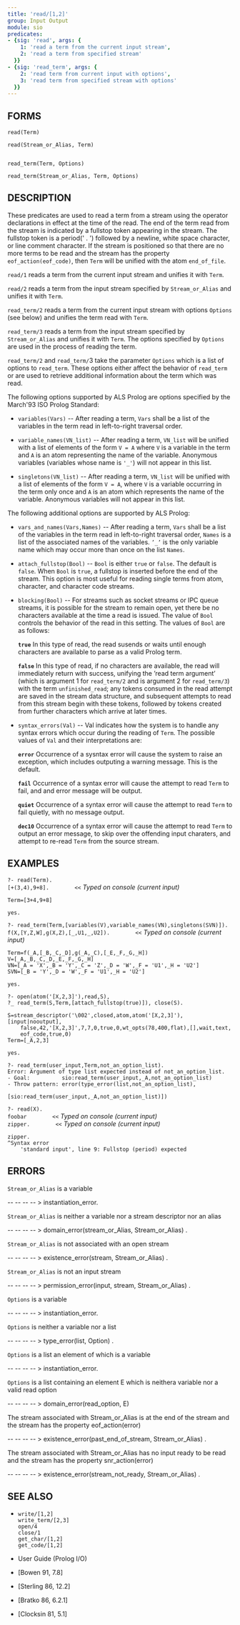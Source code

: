 ```yaml
---
title: 'read/[1,2]'
group: Input Output
module: sio
predicates:
- {sig: 'read', args: {
    1: 'read a term from the current input stream',
    2: 'read a term from specified stream'
  }}
- {sig: 'read_term', args: {
    2: 'read term from current input with options',
    3: 'read term from specified stream with options'
  }}
---
```


## FORMS
```
read(Term)

read(Stream_or_Alias, Term)


read_term(Term, Options)

read_term(Stream_or_Alias, Term, Options)
```
## DESCRIPTION

These predicates are used to read a term from a stream using the operator declarations in effect at the time of the read. The end of the term read from the stream is indicated by a fullstop token appearing in the stream. The fullstop token is a period(' . ') followed by a newline, white space character, or line comment character. If the stream is positioned so that there are no more terms to be read and the stream has the property `eof_action(eof_code)`, then `Term` will be unified with the atom `end_of_file`.

`read/1` reads a term from the current input stream and unifies it with `Term`.

`read/2` reads a term from the input stream specified by `Stream_or_Alias` and unifies it with `Term`.

`read_term/2` reads a term from the current input stream with options `Options` (see below) and unifies the term read with `Term`.

`read_term/3` reads a term from the input stream specified by `Stream_or_Alias` and unifies it with `Term`. The options specified by `Options` are used in the process of reading the term.

`read_term/2` and `read_term/`3 take the parameter `Options` which is a list of options to `read_term`. These options either affect the behavior of `read_term` or are used to retrieve additional information about the term which was read.

The following options supported by ALS Prolog are options specified by the March'93 ISO Prolog Standard:

- `variables(Vars)` -- After reading a term, `Vars` shall be a list of the variables in the term read in left-to-right traversal order.
- `variable_names(VN_list)` -- After reading a term, `VN_list` will be unified with a list of elements of the form `V = A` where `V` is a variable in the term and `A` is an atom representing the name of the variable. Anonymous variables (variables whose name is `'_'`) will not appear in this list.

- `singletons(VN_list)` -- After reading a term, `VN_list` will be unified with a list of elements of the form `V = A`, where `V` is a variable occurring in the term only once and `A` is an atom which represents the name of the variable. Anonymous variables will not appear in this list.

The following additional options are supported by ALS Prolog:

- `vars_and_names(Vars,Names)` -- After reading a term, `Vars` shall be a list of the variables in the term read in left-to-right traversal order, `Names` is a list of the associated names of the variables. `’_’` is the only variable name which may occur more than once on the list `Names`.

- `attach_fullstop(Bool)` -- `Bool` is either `true` or `false`. The default is `false`. When `Bool` is `true`, a fullstop is inserted before the end of the stream. This option is most useful for reading single terms from atom, character, and character code streams.

- `blocking(Bool)` -- For streams such as socket streams or IPC queue streams, it is possible for the stream to remain open, yet there be no characters available at the time a read is issued. The value of `Bool` controls the behavior of the read in this setting. The values of `Bool` are as follows:

    **`true`** In this type of read, the read susends or waits until enough characters are available to parse as a valid Prolog term.

    **`false`** In this type of read, if no characters are available, the read will immediately return with success, unifying the ’read term argument’ (which is argument 1 for `read_term/2` and is argument 2 for `read_term/3`) with the term `unfinished_read`; any tokens consumed in the read attempt are saved in the stream data structure, and subsequent attempts to read from this stream begin with these tokens, followed by tokens created from further characters which arrive at later times.

- `syntax_errors(Val)` -- Val indicates how the system is to handle any syntax errors which occur during the reading of `Term`.  The possible values of `Val` and their interpretations are:

    **`error`** Occurrence of a sysntax error will cause the system to raise an exception, which includes outputing a warning message. This is the default.

    **`fail`** Occurrence of a syntax error will cause the attempt to read `Term` to fail, and and error message will be output.

    **`quiet`** Occurrence of a syntax error will cause the attempt to read `Term` to fail quietly, with no message output.

    **`dec10`** Occurrence of a syntax error will cause the attempt to read `Term` to output an error message, to skip over the offending input charaters, and attempt to re-read `Term` from the source stream.

## EXAMPLES
`?- read(Term).`
<br>`[+(3,4),9+8].        <<`          _Typed on console (current input)_
```
Term=[3+4,9+8]

yes.
```

`?- read_term(Term,[variables(V),variable_names(VN),singletons(SVN)]).`
<br>`f(X,[Y,Z,W],g(X,Z),[_,U1,_,U2]).        <<`          _Typed on console (current input)_
```
Term=f(_A,[_B,_C,_D],g(_A,_C),[_E,_F,_G,_H]) 
V=[_A,_B,_C,_D,_E,_F,_G,_H] 
VN=[_A = 'X',_B = 'Y',_C = 'Z',_D = 'W',_F = 'U1',_H = 'U2'] 
SVN=[_B = 'Y',_D = 'W',_F = 'U1',_H = 'U2'] 

yes.
```

```
?- open(atom('[X,2,3]'),read,S),
?_ read_term(S,Term,[attach_fullstop(true)]), close(S).

S=stream_descriptor('\002',closed,atom,atom('[X,2,3]'),[input|nooutput],
    false,42,'[X,2,3]',7,7,0,true,0,wt_opts(78,400,flat),[],wait,text,
    eof_code,true,0) 
Term=[_A,2,3] 

yes.
```

```
?- read_term(user_input,Term,not_an_option_list). 
Error: Argument of type list expected instead of not_an_option_list.
- Goal:          sio:read_term(user_input,_A,not_an_option_list)
- Throw pattern: error(type_error(list,not_an_option_list),
                     [sio:read_term(user_input,_A,not_an_option_list)])
```

`?- read(X).`
<br>`foobar        <<`          _Typed on console (current input)_
<br>`zipper.        <<`          _Typed on console (current input)_
```
zipper.
^Syntax error 
	'standard input', line 9: Fullstop (period) expected
```

## ERRORS

`Stream_or_Alias` is a variable

-- -- -- -- &gt; instantiation_error.

`Stream_or_Alias` is neither a variable nor a stream descriptor nor an alias

-- -- -- -- &gt; domain_error(stream_or_Alias, Stream_or_Alias) .

`Stream_or_Alias` is not associated with an open stream

-- -- -- -- &gt; existence_error(stream, Stream_or_Alias) .

`Stream_or_Alias` is not an input stream

-- -- -- -- &gt; permission_error(input, stream, Stream_or_Alias) .

`Options` is a variable

-- -- -- -- &gt; instantiation_error.

`Options` is neither a variable nor a list

-- -- -- -- &gt; type_error(list, Option) .

`Options` is a list an element of which is a variable

-- -- -- -- &gt; instantiation_error.

`Options` is a list containing an element E which is neithera variable nor a valid read option

-- -- -- -- &gt; domain_error(read_option, E)

The stream associated with Stream_or_Alias is at the end of the stream and the stream has the property eof_action(error)

-- -- -- -- &gt; existence_error(past_end_of_stream, Stream_or_Alias) .

The stream associated with Stream_or_Alias has no input ready to be read and the stream has the property snr_action(error)

-- -- -- -- &gt; existence_error(stream_not_ready, Stream_or_Alias) .


## SEE ALSO

- `write/[1,2]`  
`write_term/[2,3]`  
`open/4`  
`close/1`  
`get_char/[1,2]`  
`get_code/[1,2]`  

- User Guide (Prolog I/O)
- [Bowen 91, 7.8]  
- [Sterling 86, 12.2]  
- [Bratko 86, 6.2.1]  
- [Clocksin 81, 5.1]
